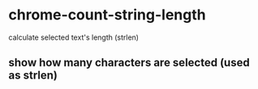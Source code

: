 # chrome-count-string-length
calculate selected text's length (strlen)

## show how many characters are selected (used as strlen)

